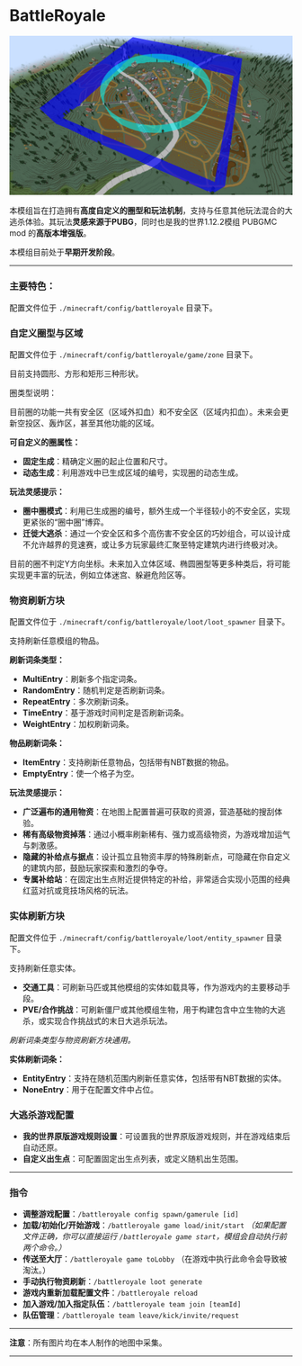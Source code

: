 # BattleRoyale
[![1:1艾伦格](pic/Erangle%20Pochinki.png)](https://space.bilibili.com/300364311)

本模组旨在打造拥有**高度自定义的圈型和玩法机制**，支持与任意其他玩法混合的大逃杀体验。其玩法**灵感来源于PUBG**，同时也是我的世界1.12.2模组 PUBGMC mod 的**高版本增强版**。

本模组目前处于**早期开发阶段**。

---

### 主要特色：

配置文件位于 `./minecraft/config/battleroyale` 目录下。

### 自定义圈型与区域

配置文件位于 `./minecraft/config/battleroyale/game/zone` 目录下。

目前支持圆形、方形和矩形三种形状。

圈类型说明：

目前圈的功能一共有安全区（区域外扣血）和不安全区（区域内扣血）。未来会更新空投区、轰炸区，甚至其他功能的区域。

**可自定义的圈属性：**

- **固定生成**：精确定义圈的起止位置和尺寸。
- **动态生成**：利用游戏中已生成区域的编号，实现圈的动态生成。

**玩法灵感提示：**

- **圈中圈模式**：利用已生成圈的编号，额外生成一个半径较小的不安全区，实现更紧张的“圈中圈”博弈。
- **迁徙大逃杀**：通过一个安全区和多个高伤害不安全区的巧妙组合，可以设计成不允许越界的竞速赛，或让多方玩家最终汇聚至特定建筑内进行终极对决。

目前的圈不判定Y方向坐标。未来加入立体区域、椭圆圈型等更多种类后，将可能实现更丰富的玩法，例如立体迷宫、躲避危险区等。

### 物资刷新方块

配置文件位于 `./minecraft/config/battleroyale/loot/loot_spawner` 目录下。

支持刷新任意模组的物品。

**刷新词条类型：**

- **MultiEntry**：刷新多个指定词条。
- **RandomEntry**：随机判定是否刷新词条。
- **RepeatEntry**：多次刷新词条。
- **TimeEntry**：基于游戏时间判定是否刷新词条。
- **WeightEntry**：加权刷新词条。

**物品刷新词条：**

- **ItemEntry**：支持刷新任意物品，包括带有NBT数据的物品。
- **EmptyEntry**：使一个格子为空。

**玩法灵感提示：**

- **广泛遍布的通用物资**：在地图上配置普遍可获取的资源，营造基础的搜刮体验。
- **稀有高级物资掉落**：通过小概率刷新稀有、强力或高级物资，为游戏增加运气与刺激感。
- **隐藏的补给点与据点**：设计孤立且物资丰厚的特殊刷新点，可隐藏在你自定义的建筑内部，鼓励玩家探索和激烈的争夺。
- **专属补给站**：在固定出生点附近提供特定的补给，非常适合实现小范围的经典红蓝对抗或竞技场风格的玩法。

### 实体刷新方块

配置文件位于 `./minecraft/config/battleroyale/loot/entity_spawner` 目录下。

支持刷新任意实体。

- **交通工具**：可刷新马匹或其他模组的实体如载具等，作为游戏内的主要移动手段。
- **PVE/合作挑战**：可刷新僵尸或其他模组生物，用于构建包含中立生物的大逃杀，或实现合作挑战式的末日大逃杀玩法。

_刷新词条类型与物资刷新方块通用。_

**实体刷新词条：**

- **EntityEntry**：支持在随机范围内刷新任意实体，包括带有NBT数据的实体。
- **NoneEntry**：用于在配置文件中占位。

### 大逃杀游戏配置

- **我的世界原版游戏规则设置**：可设置我的世界原版游戏规则，并在游戏结束后自动还原。
- **自定义出生点**：可配置固定出生点列表，或定义随机出生范围。

---

### 指令

- **调整游戏配置**：`/battleroyale config spawn/gamerule [id]`
- **加载/初始化/开始游戏**：`/battleroyale game load/init/start` _（如果配置文件正确，你可以直接运行 `/battleroyale game start`，模组会自动执行前两个命令。）_
- **传送至大厅**：`/battleroyale game toLobby` （在游戏中执行此命令会导致被淘汰。）
- **手动执行物资刷新**：`/battleroyale loot generate`
- **游戏内重新加载配置文件**：`/battleroyale reload`
- **加入游戏/加入指定队伍**：`/battleroyale team join [teamId]`
- **队伍管理**：`/battleroyale team leave/kick/invite/request`

---

**注意**：所有图片均在本人制作的地图中采集。

---
